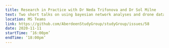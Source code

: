 ```yaml
---
title: Research in Practice with Dr Neda Trifonova and Dr Sol Milne
text: Two short talks on using bayesian network analyses and drone data in ecological research.
location: MS Teams
link: https://github.com/AberdeenStudyGroup/studyGroup/issues/58
date: 2020-11-11
startTime: ’16:00pm’
endTime: ’18:00pm’
---
```

